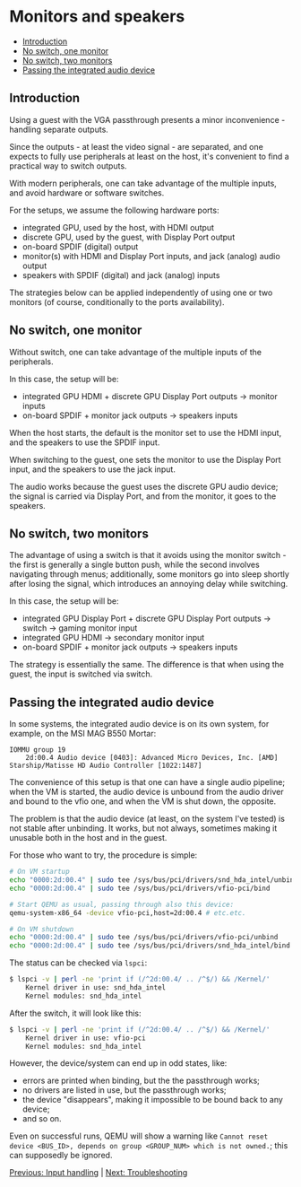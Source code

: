 # Monitors and speakers

<!-- - [Monitors and speakers](#monitors-and-speakers) -->
  - [Introduction](#introduction)
  - [No switch, one monitor](#no-switch-one-monitor)
  - [No switch, two monitors](#no-switch-two-monitors)
  - [Passing the integrated audio device](#passing-the-integrated-audio-device)

## Introduction

Using a guest with the VGA passthrough presents a minor inconvenience - handling separate outputs.

Since the outputs - at least the video signal - are separated, and one expects to fully use peripherals at least on the host, it's convenient to find a practical way to switch outputs.

With modern peripherals, one can take advantage of the multiple inputs, and avoid hardware or software switches.

For the setups, we assume the following hardware ports:

- integrated GPU, used by the host, with HDMI output
- discrete GPU, used by the guest, with Display Port output
- on-board SPDIF (digital) output
- monitor(s) with HDMI and Display Port inputs, and jack (analog) audio output
- speakers with SPDIF (digital) and jack (analog) inputs

The strategies below can be applied independently of using one or two monitors (of course, conditionally to the ports availability).

## No switch, one monitor

Without switch, one can take advantage of the multiple inputs of the peripherals.

In this case, the setup will be:

- integrated GPU HDMI + discrete GPU Display Port outputs -> monitor inputs
- on-board SPDIF + monitor jack outputs -> speakers inputs

When the host starts, the default is the monitor set to use the HDMI input, and the speakers to use the SPDIF input.

When switching to the guest, one sets the monitor to use the Display Port input, and the speakers to use the jack input.  

The audio works because the guest uses the discrete GPU audio device; the signal is carried via Display Port, and from the monitor, it goes to the speakers.

## No switch, two monitors

The advantage of using a switch is that it avoids using the monitor switch - the first is generally a single button push, while the second involves navigating through menus; additionally, some monitors go into sleep shortly after losing the signal, which introduces an annoying delay while switching.

In this case, the setup will be:

- integrated GPU Display Port + discrete GPU Display Port outputs -> switch -> gaming monitor input
- integrated GPU HDMI -> secondary monitor input
- on-board SPDIF + monitor jack outputs -> speakers inputs

The strategy is essentially the same. The difference is that when using the guest, the input is switched via switch.

## Passing the integrated audio device

In some systems, the integrated audio device is on its own system, for example, on the MSI MAG B550 Mortar:

```
IOMMU group 19
	2d:00.4 Audio device [0403]: Advanced Micro Devices, Inc. [AMD] Starship/Matisse HD Audio Controller [1022:1487]
```

The convenience of this setup is that one can have a single audio pipeline; when the VM is started, the audio device is unbound from the audio driver and bound to the vfio one, and when the VM is shut down, the opposite.

The problem is that the audio device (at least, on the system I've tested) is not stable after unbinding. It works, but not always, sometimes making it unusable both in the host and in the guest.

For those who want to try, the procedure is simple:

```sh
# On VM startup
echo "0000:2d:00.4" | sudo tee /sys/bus/pci/drivers/snd_hda_intel/unbind
echo "0000:2d:00.4" | sudo tee /sys/bus/pci/drivers/vfio-pci/bind

# Start QEMU as usual, passing through also this device:
qemu-system-x86_64 -device vfio-pci,host=2d:00.4 # etc.etc.

# On VM shutdown
echo "0000:2d:00.4" | sudo tee /sys/bus/pci/drivers/vfio-pci/unbind
echo "0000:2d:00.4" | sudo tee /sys/bus/pci/drivers/snd_hda_intel/bind
```

The status can be checked via `lspci`:

```sh
$ lspci -v | perl -ne 'print if (/^2d:00.4/ .. /^$/) && /Kernel/'
	Kernel driver in use: snd_hda_intel
	Kernel modules: snd_hda_intel
```

After the switch, it will look like this:

```sh
$ lspci -v | perl -ne 'print if (/^2d:00.4/ .. /^$/) && /Kernel/'
	Kernel driver in use: vfio-pci
	Kernel modules: snd_hda_intel
```

However, the device/system can end up in odd states, like:

- errors are printed when binding, but the the passthrough works;
- no drivers are listed in use, but the passthrough works;
- the device "disappears", making it impossible to be bound back to any device;
- and so on.

Even on successful runs, QEMU will show a warning like `Cannot reset device <BUS_ID>, depends on group <GROUP_NUM> which is not owned.`; this can supposedly be ignored.

[Previous: Input handling](4_INPUT_HANDLING.md) | [Next: Troubleshooting](6_TROUBLESHOOTING.md)
